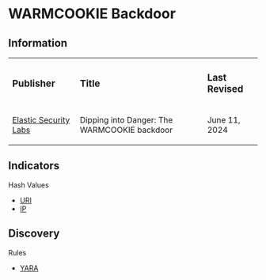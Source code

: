 
# WARMCOOKIE Backdoor

## Information
<table>
  <tr>
    <td>
      <h3>Publisher</h3>
    </td>
    <td>
      <h3>Title</h3>
    </td>
    <td>
      <h3>Last Revised</h3>
    </td>
  </tr>
  <tr>
    <td>
      <a href="https://www.elastic.co/security-labs/dipping-into-danger">Elastic Security Labs</a>
    </td>
    <td>
      <p>Dipping into Danger: The WARMCOOKIE backdoor</p>
    </td>
    <td>
      <p>June 11, 2024</p>
    </td>
  </tr>
</table>

## Indicators
Hash Values
- <a href="">URI</a>
- <a href="">IP</a>

## Discovery
Rules
- <a href="">YARA</a>
